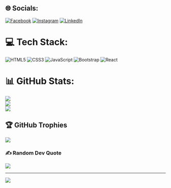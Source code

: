 
## 🌐 Socials:
[![Facebook](https://img.shields.io/badge/Facebook-%231877F2.svg?logo=Facebook&logoColor=white)](https://facebook.com/JaimeSifontes) [![Instagram](https://img.shields.io/badge/Instagram-%23E4405F.svg?logo=Instagram&logoColor=white)](https://instagram.com/jrsifontes14) [![LinkedIn](https://img.shields.io/badge/LinkedIn-%230077B5.svg?logo=linkedin&logoColor=white)](https://linkedin.com/in/JaimeSifontesCubas) 

# 💻 Tech Stack:
![HTML5](https://img.shields.io/badge/html5-%23E34F26.svg?style=for-the-badge&logo=html5&logoColor=white) ![CSS3](https://img.shields.io/badge/css3-%231572B6.svg?style=for-the-badge&logo=css3&logoColor=white) ![JavaScript](https://img.shields.io/badge/javascript-%23323330.svg?style=for-the-badge&logo=javascript&logoColor=%23F7DF1E) ![Bootstrap](https://img.shields.io/badge/bootstrap-%23563D7C.svg?style=for-the-badge&logo=bootstrap&logoColor=white) ![React](https://img.shields.io/badge/react-%2320232a.svg?style=for-the-badge&logo=react&logoColor=%2361DAFB)
# 📊 GitHub Stats:
![](https://github-readme-stats.vercel.app/api?username=Jaro1407&theme=dark&hide_border=false&include_all_commits=false&count_private=false)<br/>
![](https://github-readme-streak-stats.herokuapp.com/?user=Jaro1407&theme=dark&hide_border=false)<br/>
![](https://github-readme-stats.vercel.app/api/top-langs/?username=Jaro1407&theme=dark&hide_border=false&include_all_commits=false&count_private=false&layout=compact)

## 🏆 GitHub Trophies
![](https://github-profile-trophy.vercel.app/?username=Jaro1407&theme=radical&no-frame=false&no-bg=true&margin-w=4)

### ✍️ Random Dev Quote
![](https://quotes-github-readme.vercel.app/api?type=horizontal&theme=radical)

---
[![](https://visitcount.itsvg.in/api?id=Jaro1407&icon=0&color=0)](https://visitcount.itsvg.in)

<!-- Proudly created with GPRM ( https://gprm.itsvg.in ) -->
